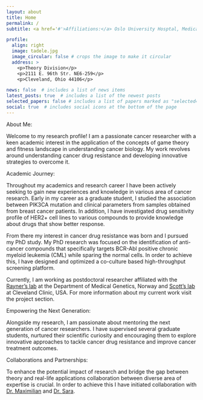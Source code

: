```yaml
---
layout: about
title: Home
permalink: /
subtitle: <a href='#'>Affiliations:</a> Oslo University Hosptal, Medical Genetics, Norway.<br>&emsp;&emsp;&emsp;&emsp;&emsp;Cleveland Clinic, Theory Division, USA.

profile:
  align: right
  image: tadele.jpg
  image_circular: false # crops the image to make it circular
  address: >
    <p>Theory Division</p>
    <p>2111 E. 96th Str. NE6-259</p>
    <p>Cleveland, Ohio 44106</p>

news: false  # includes a list of news items
latest_posts: true  # includes a list of the newest posts
selected_papers: false # includes a list of papers marked as "selected={true}"
social: true  # includes social icons at the bottom of the page
---
```


About Me: 

Welcome to my research profile! I am a passionate cancer researcher with a keen academic interest in the application of the concepts of game theory and fitness landscape in understanding cancer biology. My work revolves around understanding cancer drug resistance and developing innovative strategies to overcome it.  

Academic Journey:

Throughout my academics and research career I have been actively seeking to gain new experiences and knowledge in various area of cancer research. Early in my career as a graduate student, I studied the association between PIK3CA mutation and clinical parameters from samples obtained from breast cancer patients. In addition, I have investigated drug sensitivity profile of HER2+ cell lines to various compounds to provide knowledge about drugs that show better response. 

From there my interest in cancer drug resistance was born and I pursued my PhD study. My PhD research was focused on the identification of anti-cancer compounds that specifically targets BCR-Abl positive chronic myeloid leukemia (CML) while sparing the normal cells. In order to achieve this, I have designed and optimized a co-culture based high-throughput screening platform.

Currently, I am working as postdoctoral researcher affiliated with the [Rayner’s lab](https://www.ous-research.no/rayner/?k=rayner%2FGroup+members&aid=16879) at the Department of Medical Genetics, Norway and [Scott’s lab](https://www.lerner.ccf.org/translational-hematology-oncology/scott/) at Cleveland Clinic, USA. For more information about my current work visit the project section.

Empowering the Next Generation: 

Alongside my research, I am passionate about mentoring the next generation of cancer researchers. I have supervised several graduate students, nurtured their scientific curiosity and encouraging them to explore innovative approaches to tackle cancer drug resistance and improve cancer treatment outcomes. 

Collaborations and Partnerships: 

To enhance the potential impact of research and bridge the gap between theory and real-life applications collaboration between diverse area of expertise is crucial. In order to achieve this I have initiated collaboration with [Dr. Maximilian](https://theorydi.vision/ppl-maximilianstrobl.html) and [Dr. Sara](https://researchportal.tuni.fi/en/persons/sara-hamis). 
